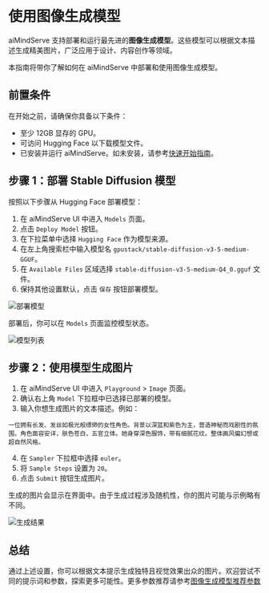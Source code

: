 # 使用图像生成模型

aiMindServe 支持部署和运行最先进的**图像生成模型**。这些模型可以根据文本描述生成精美图片，广泛应用于设计、内容创作等领域。

本指南将带你了解如何在 aiMindServe 中部署和使用图像生成模型。

## 前置条件

在开始之前，请确保你具备以下条件：

- 至少 12GB 显存的 GPU。
- 可访问 Hugging Face 以下载模型文件。
- 已安装并运行 aiMindServe。如未安装，请参考[快速开始指南](../quickstart.md)。

## 步骤 1：部署 Stable Diffusion 模型

按照以下步骤从 Hugging Face 部署模型：

1. 在 aiMindServe UI 中进入 `Models` 页面。
2. 点击 `Deploy Model` 按钮。
3. 在下拉菜单中选择 `Hugging Face` 作为模型来源。
4. 在左上角搜索栏中输入模型名 `gpustack/stable-diffusion-v3-5-medium-GGUF`。
5. 在 `Available Files` 区域选择 `stable-diffusion-v3-5-medium-Q4_0.gguf` 文件。
6. 保持其他设置默认，点击 `保存` 按钮部署模型。

![部署模型](../assets/using-models/using-image-generation-models/deploy-model.png)

部署后，你可以在 `Models` 页面监控模型状态。

![模型列表](../assets/using-models/using-image-generation-models/model-list.png)

## 步骤 2：使用模型生成图片

1. 在 aiMindServe UI 中进入 `Playground` > `Image` 页面。
2. 确认右上角 `Model` 下拉框中已选择已部署的模型。
3. 输入你想生成图片的文本描述。例如：

```
一位拥有长发、发丝如极光般缥缈的女性角色。背景以深蓝和紫色为主，营造神秘而戏剧性的氛围。角色面容安详，肤色苍白，五官立体。她身穿深色服饰，带有细腻花纹。整体画风偏幻想或超自然风格。
```

4. 在 `Sampler` 下拉框中选择 `euler`。
5. 将 `Sample Steps` 设置为 `20`。
6. 点击 `Submit` 按钮生成图片。

生成的图片会显示在界面中。由于生成过程涉及随机性，你的图片可能与示例略有不同。

![生成结果](../assets/using-models/using-image-generation-models/image-playground.png)

## 总结

通过上述设置，你可以根据文本提示生成独特且视觉效果出众的图片。欢迎尝试不同的提示词和参数，探索更多可能性。更多参数推荐请参考[图像生成模型推荐参数](./recommended-parameters-for-image-generation-models.md) 